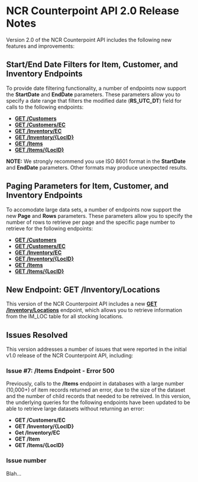 # NCR Counterpoint API 2.0 Release Notes
Version 2.0 of the NCR Counterpoint API includes the following new features and improvements:
## Start/End Date Filters for Item, Customer, and Inventory Endpoints
To provide date filtering functionality, a number of endpoints now support the **StartDate** and **EndDate** parameters. These parameters allow you to specify a date range that filters the modified date (**RS_UTC_DT**) field for calls to the following endpoints:
- [**GET /Customers**](../Endpoints/GET_Customers.md)
- [**GET /Customers/EC**](../Endpoints/GET_Customers_EC.md)
- [**GET /Inventory/EC**](../Endpoints/GET_InventoryEC.md)
- [**GET /Inventory/{LocID}**](../Endpoints/GET_Inventory_ByLocation.md)
- [**GET /Items**](../Endpoints/GET_Items.md)
- [**GET /Items/{LocID}**](../Endpoints/GET_Items_ByLocation.md)

**NOTE:** We strongly recommend you use ISO 8601 format in the **StartDate** and **EndDate** parameters. Other formats may produce unexpected results.
## Paging Parameters for Item, Customer, and Inventory Endpoints
To accomodate large data sets, a number of endpoints now support the new **Page** and **Rows** parameters. These parameters allow you to specify the number of rows to retrieve per page and the specific page number to retrieve for the following endpoints:
- [**GET /Customers**](../Endpoints/GET_Customers.md)
- [**GET /Customers/EC**](../Endpoints/GET_Customers_EC.md)
- [**GET /Inventory/EC**](../blob/master/Endpoints/GET_InventoryEC.md)
- [**GET /Inventory/{LocID}**](../blob/master/Endpoints/GET_Inventory_ByLocation.md)
- [**GET /Items**](../blob/master/Endpoints/GET_Items.md)
- [**GET /Items/{LocID}**](../blob/master/Endpoints/GET_Items_ByLocation.md)
## New Endpoint: GET /Inventory/Locations
This version of the NCR Counterpoint API includes a new [**GET /Inventory/Locations**](../blob/master/Endpoints/GET_InventoryLocations.md) endpoint, which allows you to retrieve information from the IM_LOC table for all stocking locations.
## Issues Resolved
This version addresses a number of issues that were reported in the initial v1.0 release of the NCR Counterpoint API, including:
### Issue #7: /Items Endpoint - Error 500
Previously, calls to the **/Items** endpoint in databases with a large number (10,000+) of item records returned an error, due to the size of the dataset and the number of child records that needed to be retreived.
In this version, the underlying queries for the following endpoints have been updated to be able to retrieve large datasets without returning an error: 
- **GET /Customers/EC**
- **GET /Inventory/{LocID}**
- **Get /Inventory/EC**
- **GET /Item**
- **GET /Items/{LocID}**
### Issue number
Blah...
